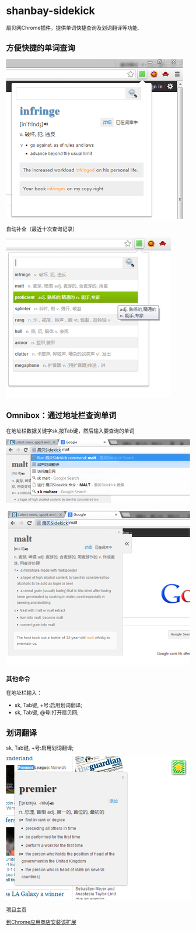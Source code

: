 # shanbay-sidekick

扇贝网Chrome插件，提供单词快捷查询及划词翻译等功能.



## 方便快捷的单词查询

![单词查询](https://raw.githubusercontent.com/Bing1983/shanbay-sidekick/master/screenshot/shanbay-sidekick-screenshot-1.png)



自动补全（最近十次查询记录）

![根据最近的查询记录自动补全](https://raw.githubusercontent.com/Bing1983/shanbay-sidekick/master/screenshot/shanbay-sidekick-screenshot-5.png)



## Omnibox：通过地址栏查询单词

在地址栏数据关键字sk,按Tab键，然后输入要查询的单词

![通过地址栏查询单词](https://raw.githubusercontent.com/Bing1983/shanbay-sidekick/master/screenshot/shanbay-sidekick-screenshot-3.png)

![查询结果](https://raw.githubusercontent.com/Bing1983/shanbay-sidekick/master/screenshot/shanbay-sidekick-screenshot-2.png)



### 其他命令

在地址栏输入：

- sk, Tab键, +号:启用划词翻译;
- sk, Tab键, @号:打开扇贝网;



## 划词翻译

sk, Tab键, +号:启用划词翻译;

![划词翻译](https://raw.githubusercontent.com/Bing1983/shanbay-sidekick/master/screenshot/shanbay-sidekick-screenshot-4.png)



[项目主页](http://sidekick.zohosites.com/)

[到Chrome应用商店安装该扩展](https://chrome.google.com/webstore/detail/%E6%89%87%E8%B4%9Dsidekick/lpecbhfejddelijiphilcmbgohoiphnb?hl=zh-CN&gl=001)

